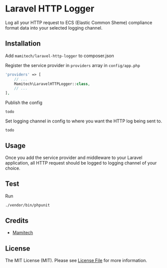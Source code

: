 # Laravel HTTP Logger

Log all your HTTP request to ECS (Elastic Common Sheme) compliance format data into your selected logging channel.

## Installation

Add `mamitech/laravel-http-logger` to composer.json

Register the service provider in `providers` array in `config/app.php`

```php
'providers' => [
    // ...
    Mamitech\LaravelHTTPLogger::class,
    // ...
],
```

Publish the config

```
todo
```

Set logging channel in config to where you want the HTTP log being sent to.

```
todo
```

## Usage

Once you add the service provider and middleware to your Laravel application, all HTTP request should be logged to logging channel of your choice.

## Test

Run

```sh
./vendor/bin/phpunit
```

## Credits

-   [Mamitech](https://github.com/mamitech)

## License

The MIT License (MIT). Please see [License File](LICENSE.md) for more information.
